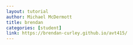 ```yaml
---
layout: tutorial
author: Michael McDermott
title: brendan
categories: [student]
link: https://brendan-curley.github.io/avt415/
---
```


